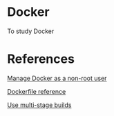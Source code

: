 # Docker
To study Docker

# References
[Manage Docker as a non-root user](https://docs.docker.com/install/linux/linux-postinstall/)

[Dockerfile reference](https://docs.docker.com/engine/reference/builder/)

[Use multi-stage builds](https://docs.docker.com/develop/develop-images/multistage-build/)
